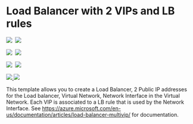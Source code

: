 # Load Balancer with 2 VIPs and LB rules

<IMG SRC="https://azbotstorage.blob.core.windows.net/badges/101-loadbalancer-with-multivip/PublicLastTestDate.svg" />&nbsp;
<IMG SRC="https://azbotstorage.blob.core.windows.net/badges/101-loadbalancer-with-multivip/PublicDeployment.svg" />&nbsp;

<IMG SRC="https://azbotstorage.blob.core.windows.net/badges/101-loadbalancer-with-multivip/FairfaxLastTestDate.svg" />&nbsp;
<IMG SRC="https://azbotstorage.blob.core.windows.net/badges/101-loadbalancer-with-multivip/FairfaxDeployment.svg" />&nbsp;

<IMG SRC="https://azbotstorage.blob.core.windows.net/badges/101-loadbalancer-with-multivip/BestPracticeResult.svg" />&nbsp;
<IMG SRC="https://azbotstorage.blob.core.windows.net/badges/101-loadbalancer-with-multivip/CredScanResult.svg" />&nbsp;

<a href="https://portal.azure.com/#create/Microsoft.Template/uri/https%3A%2F%2Fraw.githubusercontent.com%2FAzure%2Fazure-quickstart-templates%2Fmaster%2F101-loadbalancer-with-nat-rule%2Fazuredeploy.json" target="_blank">
    <img src="http://azuredeploy.net/deploybutton.png"/>
</a>
<a href="http://armviz.io/#/?load=https%3A%2F%2Fraw.githubusercontent.com%2FAzure%2Fazure-quickstart-templates%2Fmaster%2F101-loadbalancer-with-nat-rule%2Fazuredeploy.json" target="_blank">
    <img src="http://armviz.io/visualizebutton.png"/>
</a>

This template allows you to create a Load Balancer, 2 Public IP addresses for the Load balancer, Virtual Network, Network Interface in the Virtual Network. Each VIP is associated to a LB rule that is used by the Network Interface. See https://azure.microsoft.com/en-us/documentation/articles/load-balancer-multivip/ for documentation.
